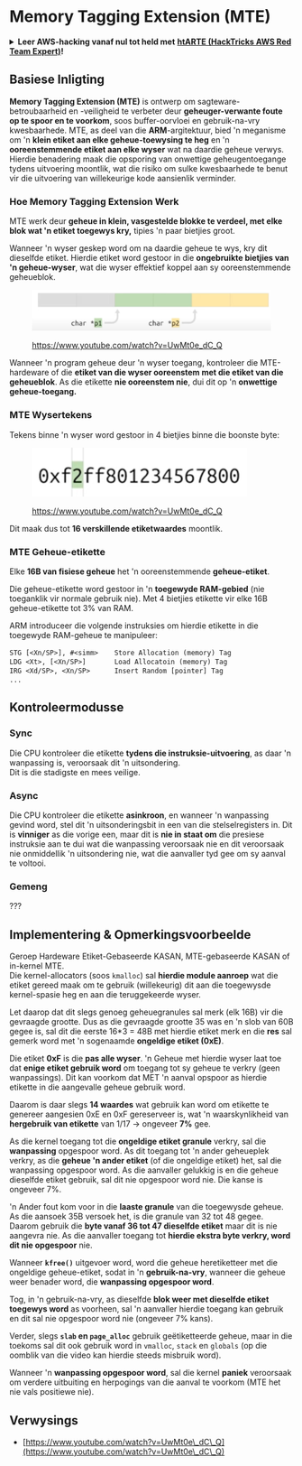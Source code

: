 # Memory Tagging Extension (MTE)

<details>

<summary><strong>Leer AWS-hacking vanaf nul tot held met</strong> <a href="https://training.hacktricks.xyz/courses/arte"><strong>htARTE (HackTricks AWS Red Team Expert)</strong></a><strong>!</strong></summary>

Ander maniere om HackTricks te ondersteun:

* As jy wil sien dat jou **maatskappy geadverteer word in HackTricks** of **HackTricks aflaai in PDF-formaat** Kontroleer die [**INSKRYWINGSPLANNE**](https://github.com/sponsors/carlospolop)!
* Kry die [**amptelike PEASS & HackTricks swag**](https://peass.creator-spring.com)
* Ontdek [**Die PEASS-familie**](https://opensea.io/collection/the-peass-family), ons versameling eksklusiewe [**NFT's**](https://opensea.io/collection/the-peass-family)
* **Sluit aan by die** 💬 [**Discord-groep**](https://discord.gg/hRep4RUj7f) of die [**telegram-groep**](https://t.me/peass) of **volg** ons op **Twitter** 🐦 [**@hacktricks\_live**](https://twitter.com/hacktricks\_live)**.**
* **Deel jou haktruuks deur PR's in te dien by die** [**HackTricks**](https://github.com/carlospolop/hacktricks) en [**HackTricks Cloud**](https://github.com/carlospolop/hacktricks-cloud) github-opslag.

</details>

## Basiese Inligting

**Memory Tagging Extension (MTE)** is ontwerp om sagteware-betroubaarheid en -veiligheid te verbeter deur **geheuger-verwante foute op te spoor en te voorkom**, soos buffer-oorvloei en gebruik-na-vry kwesbaarhede. MTE, as deel van die **ARM**-argitektuur, bied 'n meganisme om 'n **klein etiket aan elke geheue-toewysing te heg** en 'n **ooreenstemmende etiket aan elke wyser** wat na daardie geheue verwys. Hierdie benadering maak die opsporing van onwettige geheugentoegange tydens uitvoering moontlik, wat die risiko om sulke kwesbaarhede te benut vir die uitvoering van willekeurige kode aansienlik verminder.

### **Hoe Memory Tagging Extension Werk**

MTE werk deur **geheue in klein, vasgestelde blokke te verdeel, met elke blok wat 'n etiket toegewys kry,** tipies 'n paar bietjies groot.&#x20;

Wanneer 'n wyser geskep word om na daardie geheue te wys, kry dit dieselfde etiket. Hierdie etiket word gestoor in die **ongebruikte bietjies van 'n geheue-wyser**, wat die wyser effektief koppel aan sy ooreenstemmende geheueblok.

<figure><img src="../../.gitbook/assets/image (1202).png" alt=""><figcaption><p><a href="https://www.youtube.com/watch?v=UwMt0e_dC_Q">https://www.youtube.com/watch?v=UwMt0e_dC_Q</a></p></figcaption></figure>

Wanneer 'n program geheue deur 'n wyser toegang, kontroleer die MTE-hardeware of die **etiket van die wyser ooreenstem met die etiket van die geheueblok**. As die etikette **nie ooreenstem nie**, dui dit op 'n **onwettige geheue-toegang.**

### MTE Wysertekens

Tekens binne 'n wyser word gestoor in 4 bietjies binne die boonste byte:

<figure><img src="../../.gitbook/assets/image (1203).png" alt=""><figcaption><p><a href="https://www.youtube.com/watch?v=UwMt0e_dC_Q">https://www.youtube.com/watch?v=UwMt0e_dC_Q</a></p></figcaption></figure>

Dit maak dus tot **16 verskillende etiketwaardes** moontlik.

### MTE Geheue-etikette

Elke **16B van fisiese geheue** het 'n ooreenstemmende **geheue-etiket**.

Die geheue-etikette word gestoor in 'n **toegewyde RAM-gebied** (nie toeganklik vir normale gebruik nie). Met 4 bietjies etikette vir elke 16B geheue-etikette tot 3% van RAM.

ARM introduceer die volgende instruksies om hierdie etikette in die toegewyde RAM-geheue te manipuleer:
```
STG [<Xn/SP>], #<simm>    Store Allocation (memory) Tag
LDG <Xt>, [<Xn/SP>]       Load Allocatoin (memory) Tag
IRG <Xd/SP>, <Xn/SP>      Insert Random [pointer] Tag
...
```
## Kontroleermodusse

### Sync

Die CPU kontroleer die etikette **tydens die instruksie-uitvoering**, as daar 'n wanpassing is, veroorsaak dit 'n uitsondering.\
Dit is die stadigste en mees veilige.

### Async

Die CPU kontroleer die etikette **asinkroon**, en wanneer 'n wanpassing gevind word, stel dit 'n uitsonderingsbit in een van die stelselregisters in. Dit is **vinniger** as die vorige een, maar dit is **nie in staat om** die presiese instruksie aan te dui wat die wanpassing veroorsaak nie en dit veroorsaak nie onmiddellik 'n uitsondering nie, wat die aanvaller tyd gee om sy aanval te voltooi.

### Gemeng

???

## Implementering & Opmerkingsvoorbeelde

Geroep Hardeware Etiket-Gebaseerde KASAN, MTE-gebaseerde KASAN of in-kernel MTE.\
Die kernel-allocators (soos `kmalloc`) sal **hierdie module aanroep** wat die etiket gereed maak om te gebruik (willekeurig) dit aan die toegewysde kernel-spasie heg en aan die teruggekeerde wyser.

Let daarop dat dit slegs genoeg geheuegranules sal merk (elk 16B) vir die gevraagde grootte. Dus as die gevraagde grootte 35 was en 'n slob van 60B gegee is, sal dit die eerste 16\*3 = 48B met hierdie etiket merk en die **res** sal gemerk word met 'n sogenaamde **ongeldige etiket (0xE)**.

Die etiket **0xF** is die **pas alle wyser**. 'n Geheue met hierdie wyser laat toe dat **enige etiket gebruik word** om toegang tot sy geheue te verkry (geen wanpassings). Dit kan voorkom dat MET 'n aanval opspoor as hierdie etikette in die aangevalle geheue gebruik word.

Daarom is daar slegs **14 waardes** wat gebruik kan word om etikette te genereer aangesien 0xE en 0xF gereserveer is, wat 'n waarskynlikheid van **hergebruik van etikette** van 1/17 -> ongeveer **7%** gee.

As die kernel toegang tot die **ongeldige etiket granule** verkry, sal die **wanpassing** opgespoor word. As dit toegang tot 'n ander geheueplek verkry, as die **geheue 'n ander etiket** (of die ongeldige etiket) het, sal die wanpassing opgespoor word. As die aanvaller gelukkig is en die geheue dieselfde etiket gebruik, sal dit nie opgespoor word nie. Die kanse is ongeveer 7%.

'n Ander fout kom voor in die **laaste granule** van die toegewysde geheue. As die aansoek 35B versoek het, is die granule van 32 tot 48 gegee. Daarom gebruik die **byte vanaf 36 tot 47 dieselfde etiket** maar dit is nie aangevra nie. As die aanvaller toegang tot **hierdie ekstra byte verkry, word dit nie opgespoor** nie.

Wanneer **`kfree()`** uitgevoer word, word die geheue heretiketteer met die ongeldige geheue-etiket, sodat in 'n **gebruik-na-vry**, wanneer die geheue weer benader word, die **wanpassing opgespoor word**.

Tog, in 'n gebruik-na-vry, as dieselfde **blok weer met dieselfde etiket toegewys word** as voorheen, sal 'n aanvaller hierdie toegang kan gebruik en dit sal nie opgespoor word nie (ongeveer 7% kans).

Verder, slegs **`slab` en `page_alloc`** gebruik geëtiketteerde geheue, maar in die toekoms sal dit ook gebruik word in `vmalloc`, `stack` en `globals` (op die oomblik van die video kan hierdie steeds misbruik word).

Wanneer 'n **wanpassing opgespoor word**, sal die kernel **paniek** veroorsaak om verdere uitbuiting en herpogings van die aanval te voorkom (MTE het nie vals positiewe nie).

## Verwysings

* [https://www.youtube.com/watch?v=UwMt0e\_dC\_Q](https://www.youtube.com/watch?v=UwMt0e\_dC\_Q)
